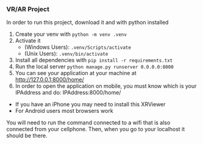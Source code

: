 ### VR/AR Project
In order to run this project, download it and with python installed
1. Create your venv with `python -m venv .venv`
2. Activate it 
    - (Windows Users): `.venv/Scripts/activate`
    - (Unix Users): `.venv/bin/activate`
3. Install all dependencies with `pip install -r requirements.txt`
4. Run the local server `python manage.py runserver 0.0.0.0:8000`
5. You can see your application at your machine at http://127.0.0.1:8000/home/
6. In order to open the application on mobile, you must know which is your IPAddress and do: IPAddress:8000/home/
- If you have an iPhone you may need to install this XRViewer
- For Android users most browsers work

You will need to run the command connected to a wifi that is also connected from your cellphone. Then, when you go to your localhost it should be there.

